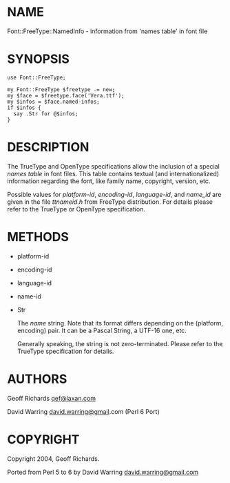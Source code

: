 # NAME

Font::FreeType::NamedInfo - information from 'names table' in font file

# SYNOPSIS

    use Font::FreeType;

    my Font::FreeType $freetype .= new;
    my $face = $freetype.face('Vera.ttf');
    my $infos = $face.named-infos;
    if $infos {
      say .Str for @$infos;
    }

# DESCRIPTION

The TrueType and OpenType specifications allow the inclusion of a special
_names table_ in font files. This table contains textual (and internationalized)
information regarding the font, like family name, copyright, version, etc.

Possible values for _platform-id_, _encoding-id_, _language-id_, and
_name\_id_ are given in the file _ttnameid.h_ from FreeType distribution. For
details please refer to the TrueType or OpenType specification.

# METHODS

- platform-id
- encoding-id
- language-id
- name-id
- Str

    The _name_ string. Note that its format differs depending on the (platform,
     encoding) pair. It can be a Pascal String, a UTF-16 one, etc.

    Generally speaking, the string is not zero-terminated. Please refer to the
    TrueType specification for details.

# AUTHORS

Geoff Richards <qef@laxan.com>

David Warring <david.warring@gmail>.com (Perl 6 Port)

# COPYRIGHT

Copyright 2004, Geoff Richards.

Ported from Perl 5 to 6 by David Warring <david.warring@gmail.com>
